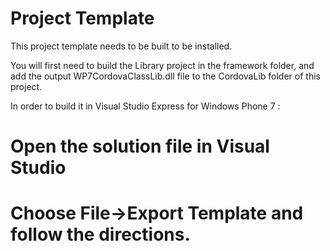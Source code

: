 Project Template
===

This project template needs to be built to be installed.

You will first need to build the Library project in the framework folder, and add the output WP7CordovaClassLib.dll file to the CordovaLib folder of this project.

In order to build it in Visual Studio Express for Windows Phone 7 :
# Open the solution file in Visual Studio
# Choose File->Export Template and follow the directions.
